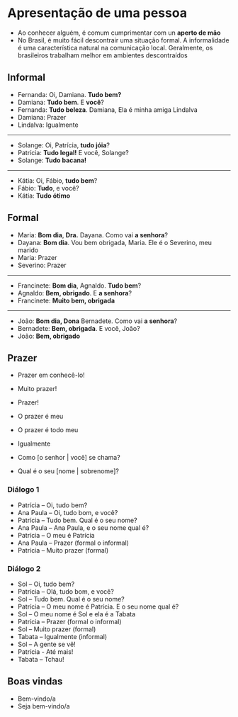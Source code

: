 # Apresentação de uma pessoa

* Ao conhecer alguém, é comum cumprimentar com un **aperto de mão**
* No Brasil, é muito fácil descontrair uma situação formal. A informalidade é uma característica natural na comunicação local. Geralmente, os brasileiros trabalham melhor em ambientes descontraídos

## Informal

* Fernanda: Oi, Damiana. **Tudo bem?**
* Damiana: **Tudo bem**. E **você**?
* Fernanda: **Tudo beleza**. Damiana, Ela é minha amiga Lindalva
* Damiana: Prazer
* Lindalva: Igualmente

---

* Solange: Oi, Patrícia, **tudo jóia**?
* Patrícia: **Tudo legal!** E você, Solange?
* Solange: **Tudo bacana!**

---

* Kátia: Oi, Fábio, **tudo bem**?
* Fábio: **Tudo**, e você?
* Kátia: **Tudo ótimo**

## Formal

* Maria: **Bom dia**, **Dra.** Dayana. Como vai **a senhora**?
* Dayana: **Bom dia**. Vou bem obrigada, Maria. Ele é o Severino, meu marido
* Maria: Prazer
* Severino: Prazer

---

* Francinete: **Bom dia**, Agnaldo. **Tudo bem**?
* Agnaldo: **Bem, obrigado**. E **a senhora**?
* Francinete: **Muito bem, obrigada**

---

* João: **Bom dia, Dona** Bernadete. Como vai **a senhora**?
* Bernadete: **Bem, obrigada**. E você, João?
* João: **Bem, obrigado**

## Prazer

* Prazer em conhecê-lo!
* Muito prazer!
* Prazer!
* O prazer é meu
* O prazer é todo meu
* Igualmente

* Como [o senhor | você] se chama?
* Qual é o seu [nome | sobrenome]?

### Diálogo 1

* Patrícia – Oi, tudo bem?
* Ana Paula – Oi, tudo bom, e você?
* Patrícia – Tudo bem. Qual é o seu nome?
* Ana Paula – Ana Paula, e o seu nome qual é?
* Patrícia –  O meu é Patrícia
* Ana Paula – Prazer (formal o informal)
* Patrícia  – Muito prazer (formal)

### Diálogo 2

* Sol – Oi, tudo bem?
* Patrícia – Olá, tudo bom, e você?
* Sol – Tudo bem. Qual é o seu nome?
* Patrícia – O meu nome é Patrícia. E o seu nome qual é?
* Sol – O meu nome é Sol e ela é a Tabata
* Patrícia – Prazer (formal o informal)
* Sol – Muito prazer (formal)
* Tabata – Igualmente (informal)
* Sol – A gente se vê!
* Patrícia - Até mais!
* Tabata – Tchau!

## Boas vindas

* Bem-vindo/a
* Seja bem-vindo/a
